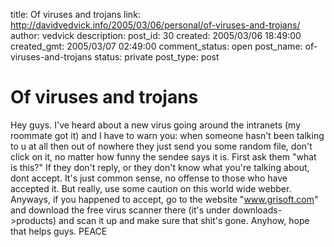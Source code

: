 title: Of viruses and trojans
link: http://davidvedvick.info/2005/03/06/personal/of-viruses-and-trojans/
author: vedvick
description: 
post_id: 30
created: 2005/03/06 18:49:00
created_gmt: 2005/03/07 02:49:00
comment_status: open
post_name: of-viruses-and-trojans
status: private
post_type: post

# Of viruses and trojans

Hey guys. I've heard about a new virus going around the intranets (my roommate got it) and I have to warn you: when someone hasn't been talking to u at all then out of nowhere they just send you some random file, don't click on it, no matter how funny the sendee says it is. First ask them "what is this?" If they don't reply, or they don't know what you're talking about, dont accept. It's just common sense, no offense to those who have accepted it. But really, use some caution on this world wide webber. Anyways, if you happened to accept, go to the website "www.grisoft.com" and download the free virus scanner there (it's under downloads->products) and scan it up and make sure that shit's gone. Anyhow, hope that helps guys. PEACE